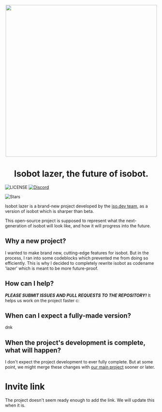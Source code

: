 <p align="center">
  <img width="500px" src="https://github.com/PyBotDevs/isobot-resources/blob/isobot/lazer/icons/grey-transparent.png">
</p>

<h1 align='center'>Isobot lazer, the future of isobot.</h1>

![LICENSE](https://img.shields.io/github/license/notsniped/isobot-lazer)
[![Discord](https://img.shields.io/discord/880409977074888714?color=%235865F2&label=Discord&logo=discord&logoColor=%23fff)](https://discord.gg/b5pz8T6Yjr)

![Stars](https://img.shields.io/github/stars/notsniped/isobot-lazer?style=social)

Isobot lazer is a brand-new project developed by the [iso.dev team](https://github.com/PyBotDevs), as a version of isobot which is sharper than beta.

This open-source project is supposed to represent what the next-generation of isobot will look like, and how it will progress into the future.

## Why a new project?
I wanted to make brand new, cutting-edge features for isobot. But in the process, I ran into some codeblocks which prevented me from doing so efficiently. This is why I decided to completely rewrite isobot as codename 'lazer' which is meant to be more future-proof.

## How can I help?
***PLEASE SUBMIT ISSUES AND PULL REQUESTS TO THE REPOSITORY!*** It helps us work on the project faster c:

## When can I expect a fully-made version?
dnk

## When the project's development is complete, what will happen?
I don't expect the project development to ever fully complete. But at some point, we might merge these changes with [our main project](https://github.com/PyBotDevs/isobot-python) sooner or later.

# Invite link
The project doesn't seem ready enough to add the link. We will update this when it is.
